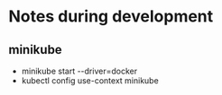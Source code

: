 # Notes during development

## minikube

- minikube start --driver=docker
- kubectl config use-context minikube